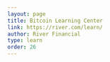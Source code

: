 ```yaml
---
layout: page
title: Bitcoin Learning Center
link: https://river.com/learn/
author: River Financial
type: learn
order: 26
---
```

